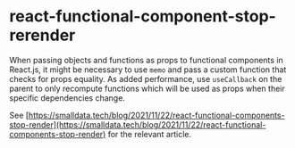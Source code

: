 # react-functional-component-stop-rerender

When passing objects and functions as props to functional components in React.js, it might be necessary to use
`memo` and pass a custom function that checks for props equality. As added performance, use
`useCallback` on the parent to only recompute functions which will be used as props when their specific
dependencies change.

See [https://smalldata.tech/blog/2021/11/22/react-functional-components-stop-render](https://smalldata.tech/blog/2021/11/22/react-functional-components-stop-render) for the relevant article.
